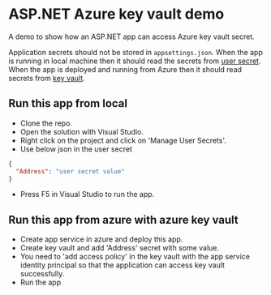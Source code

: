 # ASP.NET Azure key vault demo

A demo to show how an ASP.NET app can access Azure key vault secret.

Application secrets should not be stored in `appsettings.json`. When the app is
running in local machine then it should read the secrets from 
[user secret](https://docs.microsoft.com/en-us/aspnet/core/security/app-secrets?view=aspnetcore-5.0&tabs=windows#how-the-secret-manager-tool-works).
When the app is deployed and running from Azure then it should read secrets from 
[key vault](https://azure.microsoft.com/en-gb/services/key-vault/).

## Run this app from local

- Clone the repo.
- Open the solution with Visual Studio.
- Right click on the project and click on 'Manage User Secrets'.
- Use below json in the user secret
```json
{
  "Address": "user secret value"
}
```
- Press F5 in Visual Studio to run the app.

## Run this app from azure with azure key vault

- Create app service in azure and deploy this app.
- Create key vault and add 'Address' secret with some value.
- You need to 'add access policy' in the key vault with the app service identity 
principal so that the application can access key vault successfully.
- Run the app